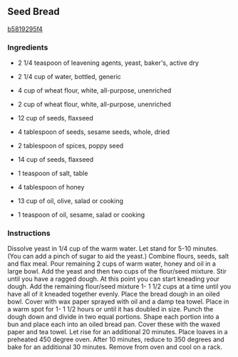 ## Seed Bread

[b5819295f4](http://www.food.com/recipe/seed-bread-57490)

### Ingredients

 - 2 1/4 teaspoon of leavening agents, yeast, baker's, active dry

 - 2 1/4 cup of water, bottled, generic

 - 4 cup of wheat flour, white, all-purpose, unenriched

 - 2 cup of wheat flour, white, all-purpose, unenriched

 - 12 cup of seeds, flaxseed

 - 4 tablespoon of seeds, sesame seeds, whole, dried

 - 2 tablespoon of spices, poppy seed

 - 14 cup of seeds, flaxseed

 - 1 teaspoon of salt, table

 - 4 tablespoon of honey

 - 13 cup of oil, olive, salad or cooking

 - 1 teaspoon of oil, sesame, salad or cooking

### Instructions

Dissolve yeast in 1/4 cup of the warm water. Let stand for 5-10 minutes. (You can add a pinch of sugar to aid the yeast.) Combine flours, seeds, salt and flax meal. Pour remaining 2 cups of warm water, honey and oil in a large bowl. Add the yeast and then two cups of the flour/seed mixture. Stir until you have a ragged dough. At this point you can start kneading your dough. Add the remaining flour/seed mixture 1- 1 1/2 cups at a time until you have all of it kneaded together evenly. Place the bread dough in an oiled bowl. Cover with wax paper sprayed with oil and a damp tea towel. Place in a warm spot for 1- 1 1/2 hours or until it has doubled in size. Punch the dough down and divide in two equal portions. Shape each portion into a bun and place each into an oiled bread pan. Cover these with the waxed paper and tea towel. Let rise for an additional 20 minutes. Place loaves in a preheated 450 degree oven. After 10 minutes, reduce to 350 degrees and bake for an additional 30 minutes. Remove from oven and cool on a rack.